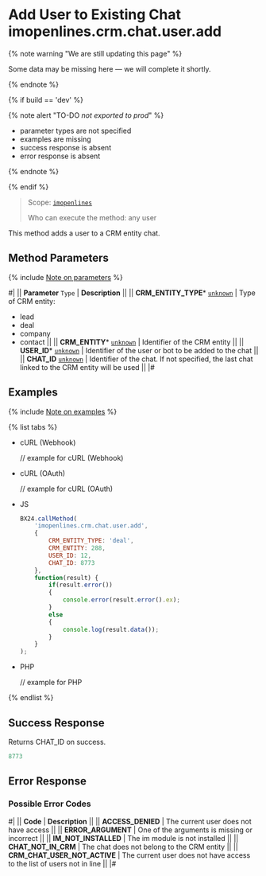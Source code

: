 # Add User to Existing Chat imopenlines.crm.chat.user.add

{% note warning "We are still updating this page" %}

Some data may be missing here — we will complete it shortly.

{% endnote %}

{% if build == 'dev' %}

{% note alert "TO-DO _not exported to prod_" %}

- parameter types are not specified
- examples are missing
- success response is absent
- error response is absent

{% endnote %}

{% endif %}

> Scope: [`imopenlines`](../../../scopes/permissions.md)
>
> Who can execute the method: any user

This method adds a user to a CRM entity chat.

## Method Parameters

{% include [Note on parameters](../../../../_includes/required.md) %}

#|
|| **Parameter**
`Type` | **Description** ||
|| **CRM_ENTITY_TYPE*** 
[`unknown`](../../../data-types.md) | Type of CRM entity:
- lead
- deal
- company
- contact ||
|| **CRM_ENTITY*** 
[`unknown`](../../../data-types.md) | Identifier of the CRM entity ||
|| **USER_ID*** 
[`unknown`](../../../data-types.md) | Identifier of the user or bot to be added to the chat ||
|| **CHAT_ID**
[`unknown`](../../../data-types.md) | Identifier of the chat. If not specified, the last chat linked to the CRM entity will be used ||
|#

## Examples

{% include [Note on examples](../../../../_includes/examples.md) %}

{% list tabs %}

- cURL (Webhook)

    // example for cURL (Webhook)

- cURL (OAuth)

    // example for cURL (OAuth)

- JS

    ```js
    BX24.callMethod(
        'imopenlines.crm.chat.user.add',
        {
            CRM_ENTITY_TYPE: 'deal',
            CRM_ENTITY: 288,
            USER_ID: 12,
            CHAT_ID: 8773
        },
        function(result) {
            if(result.error())
            {
                console.error(result.error().ex);
            }
            else
            {
                console.log(result.data());
            }
        }
    );
    ```

- PHP

    // example for PHP

{% endlist %}

## Success Response

Returns CHAT_ID on success.

```js
8773
```

## Error Response

### Possible Error Codes

#|
|| **Code** | **Description** ||
|| **ACCESS_DENIED** | The current user does not have access ||
|| **ERROR_ARGUMENT** | One of the arguments is missing or incorrect ||
|| **IM_NOT_INSTALLED** | The im module is not installed ||
|| **CHAT_NOT_IN_CRM** | The chat does not belong to the CRM entity ||
|| **CRM_CHAT_USER_NOT_ACTIVE** | The current user does not have access to the list of users not in line ||
|#